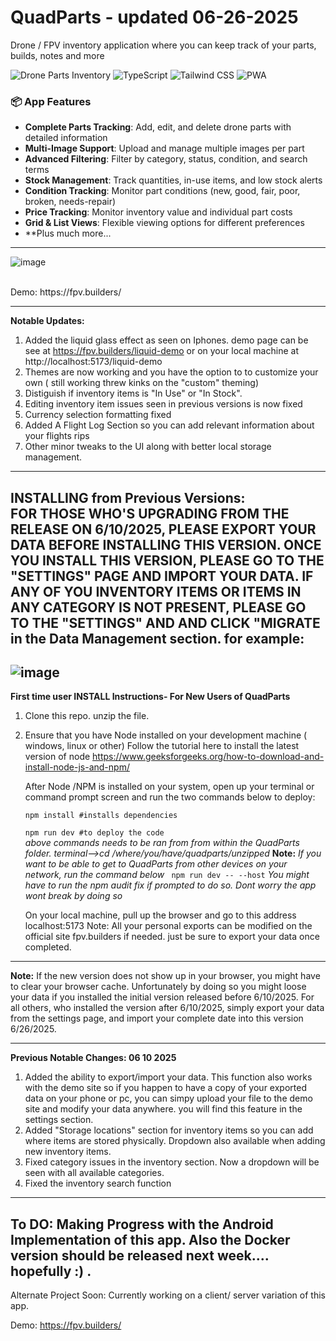 # QuadParts - updated 06-26-2025 

Drone / FPV inventory application where you can keep track of your parts, builds, notes and more
<BR>

![Drone Parts Inventory](https://img.shields.io/badge/React-18.3.1-blue?style=for-the-badge&logo=react)
![TypeScript](https://img.shields.io/badge/TypeScript-5.3.3-blue?style=for-the-badge&logo=typescript)
![Tailwind CSS](https://img.shields.io/badge/Tailwind-3.4.1-38B2AC?style=for-the-badge&logo=tailwind-css)
![PWA](https://img.shields.io/badge/PWA-Ready-green?style=for-the-badge&logo=pwa)
### 📦 App Features
- **Complete Parts Tracking**: Add, edit, and delete drone parts with detailed information
- **Multi-Image Support**: Upload and manage multiple images per part
- **Advanced Filtering**: Filter by category, status, condition, and search terms
- **Stock Management**: Track quantities, in-use items, and low stock alerts
- **Condition Tracking**: Monitor part conditions (new, good, fair, poor, broken, needs-repair)
- **Price Tracking**: Monitor inventory value and individual part costs
- **Grid & List Views**: Flexible viewing options for different preferences
- **Plus much more...
---
![image](https://github.com/user-attachments/assets/73340e88-a524-4f4d-9b30-5d2abfee0017)



<BR>
Demo: https://fpv.builders/


---
<b>Notable Updates:</b>

  1. Added the liquid glass effect as seen on Iphones. demo page can be see at https://fpv.builders/liquid-demo or on your local machine at http://localhost:5173/liquid-demo
  2. Themes are now working and you have the option to to customize your own ( still working threw kinks on the "custom" theming)
  3. Distiguish if inventory items is "In Use" or "In Stock".
  4. Editing inventory item issues seen in previous versions is now fixed
  5.  Currency selection formatting fixed
  6.  Added A Flight Log Section so you can add relevant information about your flights rips
  7.  Other minor tweaks to the UI along with better local storage management.
---
INSTALLING from Previous Versions:
<BR>
FOR THOSE WHO'S UPGRADING FROM THE RELEASE ON 6/10/2025, PLEASE EXPORT YOUR DATA BEFORE INSTALLING THIS VERSION. ONCE YOU INSTALL THIS VERSION, PLEASE GO TO THE "SETTINGS" PAGE AND IMPORT YOUR DATA. IF ANY OF YOU INVENTORY ITEMS OR ITEMS IN ANY CATEGORY IS NOT PRESENT, PLEASE GO TO THE "SETTINGS" AND AND CLICK "MIGRATE<category-name> in the Data Management section. for example:
---
![image](https://github.com/user-attachments/assets/0bab302a-6785-447d-8ec1-a3846d9a4e66)
---
**First time user INSTALL Instructions- For New Users of QuadParts**
<BR>
1. Clone this repo. unzip the file. 
2. Ensure that you have Node installed on your development machine ( windows, linux or other)
   Follow the tutorial here to install the latest version of node https://www.geeksforgeeks.org/how-to-download-and-install-node-js-and-npm/

   After Node /NPM  is installed on your system, open up your terminal  or command prompt screen and run the two commands below to deploy:
   
   <code>npm install  #installs dependencies</code>

   <code>npm run dev  #to deploy the code</code>
   <BR>
_above commands needs to be ran from from within the QuadParts folder. terminal-->cd /where/you/have/quadparts/unzipped_
   **Note:** _If you want to be able to get to QuadParts from other devices on your network, run the command below_
   <code> npm run dev -- --host</code>
   <i> You might have to run the npm audit fix if prompted to do so. Dont worry the app wont break by doing so</i>

   On your local machine, pull up the browser and go to this address localhost:5173
   Note: All your personal exports can be modified on the official site fpv.builders if needed. just be sure to export your data once completed. 
---
   <b>Note:</b> If the new version does not show up in your browser, you might have to clear your browser cache.
    Unfortunately by doing so you might loose your data if you installed the initial version released before 6/10/2025.
    For all others, who installed the version after 6/10/2025, simply export your data from the settings page, and import your complete date into this version 6/26/2025.
   
---
   <b> Previous Notable Changes: 06 10 2025</b>
   1. Added the ability to export/import your data. This function also works with the demo site so if you happen to have a copy of your
   exported data on your phone or pc, you can simpy upload your file to the demo site and modify your data anywhere. you will find this feature
   in the settings section.
   3. Added "Storage locations" section for inventory items so you can add where items are stored physically. Dropdown also available when adding
      new inventory items.
   4. Fixed category issues in the inventory section. Now a dropdown will be seen with all available categories.
   5. Fixed the inventory search function
---
   To DO:
   Making Progress with the Android Implementation of this app. Also the Docker version should be released next week.... hopefully :) .
---

   Alternate Project Soon: Currently working on a client/ server variation of this app. 

Demo: https://fpv.builders/
